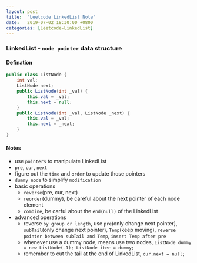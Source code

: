 ```yaml
---
layout: post
title:  "Leetcode LinkedList Note"
date:   2019-07-02 18:30:00 +0800
categories: [Leetcode-LinkedList]
---
```

### LinkedList - `node pointer` data structure

#### Defination

```java
public class ListNode {
    int val;
    ListNode next;
    public ListNode(int _val) {
        this.val = _val;
        this.next = null;
    }
    public ListNode(int _val, ListNode _next) {
        this.val = _val;
        this.next = _next;
    }
}
```
#### Notes
- use `pointers` to manipulate LinkedList 
- `pre`, `cur`, `next`
- figure out the `time` and `order` to update those pointers
- `dummy node` to simplify `modification`
- basic operations
    - `reverse`(pre, cur, next)
    - `reorder`(dummy), be careful about the next pointer of each node element
    - `combine`, be carful about the `end(null)` of the LinkedList
- advanced operations
    - reverse `by group or length`, use `pre`(only change next pointer), `subTail`(only change next pointer), `Temp`(keep moving), `reverse pointer between subTail and Temp`, `insert Temp after pre`
    - whenever use a dummy node, means use two nodes, `ListNode dummy = new ListNode(-1); ListNode iter = dummy;`
    - remember to cut the tail at the end of LinkedList, `cur.next = null;`